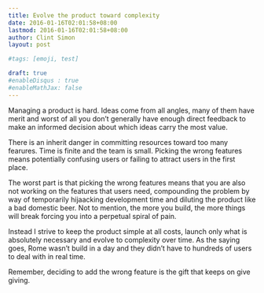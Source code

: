 ```yaml
---
title: Evolve the product toward complexity
date: 2016-01-16T02:01:58+08:00
lastmod: 2016-01-16T02:01:58+08:00
author: Clint Simon
layout: post

#tags: [emoji, test]

draft: true
#enableDisqus : true
#enableMathJax: false
---
```


Managing a product is hard. Ideas come from all angles, many of them have merit and worst of all you don’t generally have enough direct 
feedback to make an informed decision about which ideas carry the most value.

There is an inherit danger in committing resources toward too many fearures. Time is finite and the team is small. Picking the wrong 
features means potentially confusing users or failing to attract users in the first place.

The worst part is that picking the wrong features means that you are also not working on the features that users need, compounding the 
problem by way of temporarily hijaacking development time and diluting the product like a bad domestic beer. Not to mention, the more 
you build, the more things will break forcing you into a perpetual spiral of pain.

Instead I strive to keep the product simple at all costs, launch only what is absolutely necessary and evolve to complexity over time. 
As the saying goes, Rome wasn’t build in a day and they didn’t have to hundreds of users to deal with in real time.

Remember, deciding to add the wrong feature is the gift that keeps on give giving.